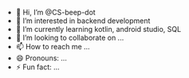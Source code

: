 - 👋 Hi, I’m @CS-beep-dot
- 👀 I’m interested in backend development
- 🌱 I’m currently learning kotlin, android studio, SQL
- 💞️ I’m looking to collaborate on ...
- 📫 How to reach me ...
- 😄 Pronouns: ...
- ⚡ Fun fact: ...

<!---
CS-beep-dot/CS-beep-dot is a ✨ special ✨ repository because its `README.md` (this file) appears on your GitHub profile.
You can click the Preview link to take a look at your changes.
--->
